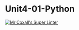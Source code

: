 # Unit4-01-Python
[![Mr Coxall's Super Linter](https://github.com/ICS3U-Programming-Adwok-k/Unit4-01-Python/workflows/Mr%20Coxall's%20Super%20Linter/badge.svg)](https://github.com/ICS3U-Programming-Adwok-k/Unit4-01-Python/actions/)
